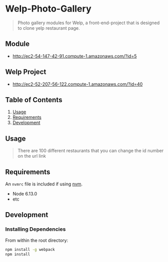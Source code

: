 # Welp-Photo-Gallery

> Photo gallery modules for Welp, a front-end-project that is designed to clone yelp restaurant page.

## Module

- http://ec2-54-147-42-91.compute-1.amazonaws.com/?id=5

## Welp Project

- http://ec2-52-207-56-122.compute-1.amazonaws.com/?id=40

## Table of Contents

1. [Usage](#Usage)
1. [Requirements](#requirements)
1. [Development](#development)

## Usage

> There are 100 different restaurants that you can change the id number on the url link

## Requirements

An `nvmrc` file is included if using [nvm](https://github.com/creationix/nvm).

- Node 6.13.0
- etc

## Development

### Installing Dependencies

From within the root directory:

```sh
npm install -g webpack
npm install
```

